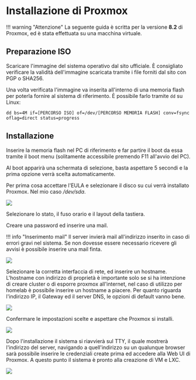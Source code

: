 # Installazione di Proxmox

!!! warning "Attenzione"
    La seguente guida è scritta per la versione **8.2** di Proxmox, ed è stata effettuata su una macchina virtuale.

## Preparazione ISO

Scaricare l'immagine del sistema operativo dal sito ufficiale. È consigliato verificare la validità dell'immagine scaricata tramite i file forniti dal sito con PGP o SHA256.

Una volta verificata l'immagine va inserita all'interno di una memoria flash per poterla fornire al sistema di riferimento. È possibile farlo tramite `dd` su Linux:

```
dd bs=4M if=[PERCORSO ISO] of=/dev/[PERCORSO MEMORIA FLASH] conv=fsync oflag=direct status=progress
```

## Installazione

Inserire la memoria flash nel PC di riferimento e far partire il boot da essa tramite il boot menu (solitamente accessibile premendo F11 all'avvio del PC).

Al boot apparirà una schermata di selezione, basta aspettare 5 secondi e la prima opzione verrà scelta automaticamente.

Per prima cosa accettare l'EULA e selezionare il disco su cui verrà installato Proxmox. Nel mio caso */dev/sda*.

![](../prox-drive.png)

Selezionare lo stato, il fuso orario e il layout della tastiera.

Creare una password ed inserire una mail.

!!! info "Inserimento mail"
    Il server invierà mail all'indirizzo inserito in caso di errori gravi nel sistema. Se non dovesse essere necessario ricevere gli avvisi è possibile inserire una mail finta.

![](../prox-creds.png)

Selezionare la corretta interfaccia di rete, ed inserire un hostname. L'hostname con indirizzo di proprietà è importante solo se si ha intenzione di creare cluster o di esporre proxmox all'internet, nel caso di utilizzo per homelab è possibile inserire un hostname a piacere. Per quanto riguarda l'indirizzo IP, il Gateway ed il server DNS, le opzioni di default vanno bene.

![](../prox-network.png)

Confermare le impostazioni scelte e aspettare che Proxmox si installi.

![](../prox-summary.png)

Dopo l'installazione il sistema si riavvierà sul TTY, il quale mostrerà l'indirizzo del server, navigando a quell'indirizzo su un qualunque browser sarà possibile inserire le credenziali create prima ed accedere alla Web UI di Proxmox. A questo punto il sistema è pronto alla creazione di VM e LXC.

![](../prox-ui.png)
